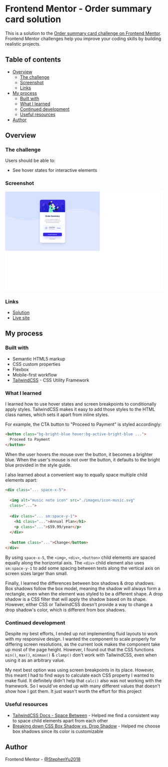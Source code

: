 # Frontend Mentor - Order summary card solution

This is a solution to the [Order summary card challenge on Frontend Mentor](https://www.frontendmentor.io/challenges/order-summary-component-QlPmajDUj). Frontend Mentor challenges help you improve your coding skills by building realistic projects. 

## Table of contents

- [Overview](#overview)
  - [The challenge](#the-challenge)
  - [Screenshot](#screenshot)
  - [Links](#links)
- [My process](#my-process)
  - [Built with](#built-with)
  - [What I learned](#what-i-learned)
  - [Continued development](#continued-development)
  - [Useful resources](#useful-resources)
- [Author](#author)

## Overview

### The challenge

Users should be able to:

- See hover states for interactive elements

### Screenshot

![](./screenshot.png)

### Links

- [Solution](https://www.frontendmentor.io/solutions/order-summary-component-tailwindcss-P_Z8NrErPV)
- [Live site](https://stephenyu2018.github.io/order-summary-component-main/)

## My process

### Built with

- Semantic HTML5 markup
- CSS custom properties
- Flexbox
- Mobile-first workflow
- [TailwindCSS](https://tailwindcss.com/) - CSS Utility Framework

### What I learned

I learned how to use hover states and screen breakpoints to conditionally 
apply styles. TailwindCSS makes it easy to add those styles to the HTML 
class names, which sets it apart from inline styles. 

For example, the CTA button to "Proceed to Payment" is styled accordingly:

```html
<button class="bg-bright-blue hover:bg-active-bright-blue ...">
  Proceed to Payment
</button>
```

When the user hovers the mouse over the button, it becomes a brighter blue.
When the user's mouse is not over the button, it defaults to the bright blue
provided in the style guide.

I also learned about a convenient way to equally space multiple child 
elements apart:

```html
<div class="... space-x-5">
          
  <img alt="music note icon" src="./images/icon-music.svg" 
  class="...">

  <div class="... sm:space-y-1">
    <h1 class="...">Annual Plan</h1>
    <p class="...">$59.99/year</p>
  </div>

  <button class="...">Change</button>
</div>
```

By using `space-x-5`, the `<img>`, `<div>`, `<button>` child elements are 
spaced equally along the horizontal axis. The `<div>` child element also uses 
`sm:space-y-1` to add some spacing between texts along the vertical axis on 
screen sizes larger than small.

Finally, I learned the differences between box shadows & drop shadows. Box 
shadows follow the box model, meaning the shadow will always form a rectangle, 
even when the element was styled to be a different shape. A drop shadow is a 
CSS filter that will apply the shadow based on its shape. However, either CSS 
or TailwindCSS doesn't provide a way to change a drop shadow's color, which 
is different from box shadows. 

### Continued development

Despite my best efforts, I ended up not implementing fluid layouts to work 
with my responsive design. I wanted the component to scale properly for 
differing screen resolutions, as the current look makes the component take up 
most of the page height. However, I found out that the CSS functions `min()`, 
`max()`, `minmax()` & `clamp()` don't work with TailwindCSS, even when using 
it as an arbitrary value. 

My next best option was using screen breakpoints in its place. However, this 
meant I had to find ways to calculate each CSS property I wanted to make 
fluid. It definitely didn't help that `calc()` also was not working with the 
framework. So I would've ended up with many different values that doesn't 
show how I got them. It just wasn't worth the effort for this project

### Useful resources

- [TailwindCSS Docs - Space Between](https://tailwindcss.com/docs/space) - Helped me find a consistent way to space child elements apart from each other
- [Breaking down CSS Box Shadow vs. Drop Shadow](https://css-tricks.com/breaking-css-box-shadow-vs-drop-shadow/) - Helped me choose box shadows since its color is customizable

## Author

Frontend Mentor - [@StephenYu2018](https://www.frontendmentor.io/profile/StephenYu2018)
